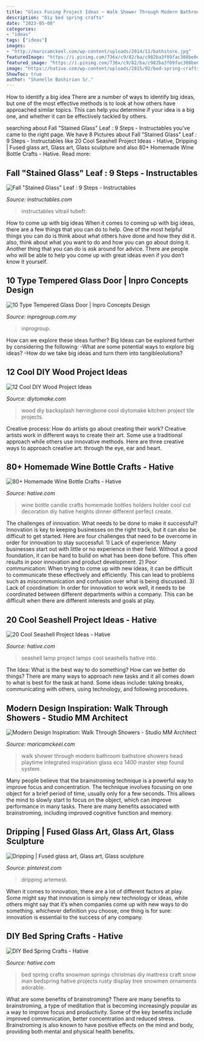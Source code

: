 ```yaml
---
title: "Glass Fusing Project Ideas ~ Walk Shower Through Modern Bathroom Bathstore Showers Head Playtime Integrated Inspiration Glass Eco 1400 Master Step Found System"
description: "Diy bed spring crafts"
date: "2023-05-08"
categories:
- "ideas"
tags: ["ideas"]
images:
- "http://maricamckeel.com/wp-content/uploads/2014/11/bathstore.jpg"
featuredImage: "https://i.pinimg.com/736x/c9/82/ba/c982ba3f09fac308be0e1893fea558f1.jpg"
featured_image: "https://i.pinimg.com/736x/c9/82/ba/c982ba3f09fac308be0e1893fea558f1.jpg"
image: "https://hative.com/wp-content/uploads/2015/02/bed-spring-crafts/8-bed-spring-crafts.jpg"
ShowToc: true
author: "Shanelle Bashirian Sr."
---
```



How to identify a big idea
There are a number of ways to identify big ideas, but one of the most effective methods is to look at how others have approached similar topics. This can help you determine if your idea is a big one, and whether it can be effectively tackled by others.

	

		
searching about Fall &quot;Stained Glass&quot; Leaf : 9 Steps - Instructables you've came to the right page. We have 8 Pictures about Fall &quot;Stained Glass&quot; Leaf : 9 Steps - Instructables like 20 Cool Seashell Project Ideas - Hative, Dripping | Fused glass art, Glass art, Glass sculpture and also 80+ Homemade Wine Bottle Crafts - Hative. Read more:
		
    
## Fall &quot;Stained Glass&quot; Leaf : 9 Steps - Instructables

<img loading=lazy src="https://content.instructables.com/ORIG/FPU/2JDC/HLZRXAM9/FPU2JDCHLZRXAM9.jpg?frame=1&amp;width=2100" onerror="this.onerror=null;this.src='https://tse3.mm.bing.net/th?id=OIP.lxZycEr7qyN6CszrG7xk8AHaJ4&amp;pid=15.1';" alt="Fall &quot;Stained Glass&quot; Leaf : 9 Steps - Instructables">

_Source: instructables.com_

>instructables vitrail tubefr. 

	

How to come up with big ideas
When it comes to coming up with big ideas, there are a few things that you can do to help. One of the most helpful things you can do is think about what others have done and how they did it. also, think about what you want to do and how you can go about doing it. Another thing that you can do is ask around for advice. There are people who will be able to help you come up with great ideas even if you don’t know it yourself.

    
## 10 Type Tempered Glass Door | Inpro Concepts Design

<img loading=lazy src="https://www.inprogroup.com.my/wp-content/uploads/2015/12/d10e02ea6f5624f2c36ae6ed18d183af.jpg" onerror="this.onerror=null;this.src='https://tse3.mm.bing.net/th?id=OIP.8rKD0xtbzix6j4am_odUWwHaJQ&amp;pid=15.1';" alt="10 Type Tempered Glass Door | Inpro Concepts Design">

_Source: inprogroup.com.my_

>inprogroup. 

	

How can we explore these ideas further?
Big Ideas can be explored further by considering the following: 
-What are some potential ways to explore big ideas? 
-How do we take big ideas and turn them into tangibleolutions?

    
## 12 Cool DIY Wood Project Ideas

<img loading=lazy src="https://www.diytomake.com/wp-content/uploads/2016/03/diy-wood-herringbone-backsplash-using-wood-shims.jpg" onerror="this.onerror=null;this.src='https://tse1.mm.bing.net/th?id=OIP.4HPWlrlUnHukO3DhSLrDdAHaKG&amp;pid=15.1';" alt="12 Cool DIY Wood Project Ideas">

_Source: diytomake.com_

>wood diy backsplash herringbone cool diytomake kitchen project tile projects. 

	

Creative process: How do artists go about creating their work?
Creative artists work in different ways to create their art. Some use a traditional approach while others use innovative methods. Here are three creative ways to approach creative art: through the eye, ear and heart.

    
## 80+ Homemade Wine Bottle Crafts - Hative

<img loading=lazy src="https://hative.com/wp-content/uploads/2014/03/wine-bottle-crafts/7-homemade-bottle-candle-holder.jpg" onerror="this.onerror=null;this.src='https://tse2.mm.bing.net/th?id=OIP.GfAI0Ro1QlsdEf-HoeH17wHaLV&amp;pid=15.1';" alt="80+ Homemade Wine Bottle Crafts - Hative">

_Source: hative.com_

>wine bottle candle crafts homemade bottles holders holder cool cut decoration diy hative heights dinner different perfect create. 

	

The challenges of innovation: What needs to be done to make it successful?
Innovation is key to keeping businesses on the right track, but it can also be difficult to get started. Here are four challenges that need to be overcome in order for innovation to stay successful: 1) Lack of experience: Many businesses start out with little or no experience in their field. Without a good foundation, it can be hard to build on what has been done before. This often results in poor innovation and product development. 2) Poor communication: When trying to come up with new ideas, it can be difficult to communicate these effectively and efficiently. This can lead to problems such as miscommunication and confusion over what is being discussed. 3) Lack of coordination: In order for innovation to work well, it needs to be coordinated between different departments within a company. This can be difficult when there are different interests and goals at play.

    
## 20 Cool Seashell Project Ideas - Hative

<img loading=lazy src="https://hative.com/wp-content/uploads/2014/12/seashell-project-ideas/13-seashell-lamp.jpg" onerror="this.onerror=null;this.src='https://tse3.mm.bing.net/th?id=OIP.qCJraIMZYB5f4uhH387v3AHaLd&amp;pid=15.1';" alt="20 Cool Seashell Project Ideas - Hative">

_Source: hative.com_

>seashell lamp project lamps cool seashells hative into. 

	

The Idea: What is the best way to do something?
How can we better do things? There are many ways to approach new tasks and it all comes down to what is best for the task at hand. Some ideas include: taking breaks, communicating with others, using technology, and following procedures.

    
## Modern Design Inspiration: Walk Through Showers - Studio MM Architect

<img loading=lazy src="http://maricamckeel.com/wp-content/uploads/2014/11/bathstore.jpg" onerror="this.onerror=null;this.src='https://tse3.mm.bing.net/th?id=OIP.95B408PfkiOvBm2i8MNKFwHaLH&amp;pid=15.1';" alt="Modern Design Inspiration: Walk Through Showers - Studio MM Architect">

_Source: maricamckeel.com_

>walk shower through modern bathroom bathstore showers head playtime integrated inspiration glass eco 1400 master step found system. 

	

Many people believe that the brainstroming technique is a powerful way to improve focus and concentration. The technique involves focusing on one object for a brief period of time, usually only for a few seconds. This allows the mind to slowly start to focus on the object, which can improve performance in many tasks. There are many benefits associated with brainstroming, including improved cognitive function and memory.

    
## Dripping | Fused Glass Art, Glass Art, Glass Sculpture

<img loading=lazy src="https://i.pinimg.com/736x/c9/82/ba/c982ba3f09fac308be0e1893fea558f1.jpg" onerror="this.onerror=null;this.src='https://tse3.mm.bing.net/th?id=OIP.Kfrr7eZ7nhvBV_UCNDCXdAHaLI&amp;pid=15.1';" alt="Dripping | Fused glass art, Glass art, Glass sculpture">

_Source: pinterest.com_

>dripping artemest. 

	

When it comes to innovation, there are a lot of different factors at play. Some might say that innovation is simply new technology or ideas, while others might say that it’s when companies come up with new ways to do something. whichever definition you choose, one thing is for sure: innovation is essential to the success of any company.

    
## DIY Bed Spring Crafts - Hative

<img loading=lazy src="https://hative.com/wp-content/uploads/2015/02/bed-spring-crafts/8-bed-spring-crafts.jpg" onerror="this.onerror=null;this.src='https://tse1.mm.bing.net/th?id=OIP.KvfhelfA7L0j0MFPPxVjVAHaLH&amp;pid=15.1';" alt="DIY Bed Spring Crafts - Hative">

_Source: hative.com_

>bed spring crafts snowman springs christmas diy mattress craft snow man bedspring hative projects rusty display tree snowmen ornaments adorable. 

	

What are some benefits of brainstroming?
There are many benefits to brainstroming, a type of meditation that is becoming increasingly popular as a way to improve focus and productivity. Some of the key benefits include improved communication, better concentration and reduced stress. Brainstroming is also known to have positive effects on the mind and body, providing both mental and physical health benefits.

